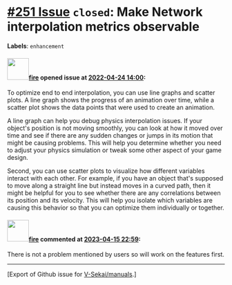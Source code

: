 # [\#251 Issue](https://github.com/V-Sekai/manuals/issues/251) `closed`: Make Network interpolation metrics observable
**Labels**: `enhancement`


#### <img src="https://avatars.githubusercontent.com/u/32321?u=c2e06a3d2b49a467aa907e54aa259516440267cc&v=4" width="50">[fire](https://github.com/fire) opened issue at [2022-04-24 14:00](https://github.com/V-Sekai/manuals/issues/251):

To optimize end to end interpolation, you can use line graphs and scatter plots. A line graph shows the progress of an animation over time, while a scatter plot shows the data points that were used to create an animation.

A line graph can help you debug physics interpolation issues. If your object's position is not moving smoothly, you can look at how it moved over time and see if there are any sudden changes or jumps in its motion that might be causing problems. This will help you determine whether you need to adjust your physics simulation or tweak some other aspect of your game design.

Second, you can use scatter plots to visualize how different variables interact with each other. For example, if you have an object that's supposed to move along a straight line but instead moves in a curved path, then it might be helpful for you to see whether there are any correlations between its position and its velocity. This will help you isolate which variables are causing this behavior so that you can optimize them individually or together.

#### <img src="https://avatars.githubusercontent.com/u/32321?u=c2e06a3d2b49a467aa907e54aa259516440267cc&v=4" width="50">[fire](https://github.com/fire) commented at [2023-04-15 22:59](https://github.com/V-Sekai/manuals/issues/251#issuecomment-1509993744):

There is not a problem mentioned by users so will work on the features first.


-------------------------------------------------------------------------------



[Export of Github issue for [V-Sekai/manuals](https://github.com/V-Sekai/manuals).]

